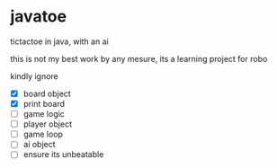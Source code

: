 # javatoe
tictactoe in java, with an ai

this is not my best work by any mesure, its a learning project for robo

kindly ignore


- [x] board object
- [x] print board
- [ ] game logic
- [ ] player object
- [ ] game loop
- [ ] ai object
- [ ] ensure its unbeatable
